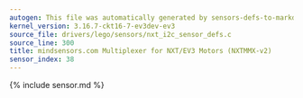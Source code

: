 ```yaml
---
autogen: This file was automatically generated by sensors-defs-to-markdown.py
kernel_version: 3.16.7-ckt16-7-ev3dev-ev3
source_file: drivers/lego/sensors/nxt_i2c_sensor_defs.c
source_line: 300
title: mindsensors.com Multiplexer for NXT/EV3 Motors (NXTMMX-v2)
sensor_index: 38
---
```


{% include sensor.md %}
